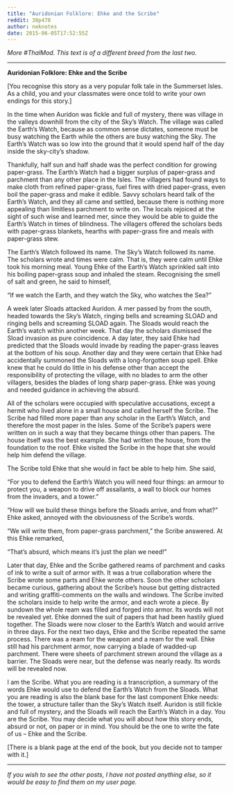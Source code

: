 ```yaml
---
title: "Auridonian Folklore: Ehke and the Scribe"
reddit: 38p478
author: neknotes
date: 2015-06-05T17:52:55Z
---
```


*More #ThalMod. This text is of a different breed from the last two.*

----------------------------------

**Auridonian Folklore: Ehke and the Scribe**

[You recognise this story as a very popular folk tale in the Summerset Isles. As a child, you and your classmates were once told to write your own endings for this story.]

In the time when Auridon was fickle and full of mystery, there was village in the valleys downhill from the city of the Sky’s Watch. The village was called the Earth’s Watch, because as common sense dictates, someone must be busy watching the Earth while the others are busy watching the Sky. The Earth’s Watch was so low into the ground that it would spend half of the day inside the sky-city’s shadow.

Thankfully, half sun and half shade was the perfect condition for growing paper-grass. The Earth’s Watch had a bigger surplus of paper-grass and parchment than any other place in the Isles. The villagers had found ways to make cloth from refined paper-grass, fuel fires with dried paper-grass, even boil the paper-grass and make it edible. Savvy scholars heard talk of the Earth’s Watch, and they all came and settled, because there is nothing more appealing than limitless parchment to write on. The locals rejoiced at the sight of such wise and learned mer, since they would be able to guide the Earth’s Watch in times of blindness. The villagers offered the scholars beds with paper-grass blankets, hearths with paper-grass fire and meals with paper-grass stew.

The Earth’s Watch followed its name. The Sky’s Watch followed its name. The scholars wrote and times were calm. That is, they were calm until Ehke took his morning meal. Young Ehke of the Earth’s Watch sprinkled salt into his boiling paper-grass soup and inhaled the steam. Recognising the smell of salt and green, he said to himself,

“If we watch the Earth, and they watch the Sky, who watches the Sea?”

A week later Sloads attacked Auridon. A mer passed by from the south, headed towards the Sky’s Watch, ringing bells and screaming SLOAD and ringing bells and screaming SLOAD again. The Sloads would reach the Earth’s watch within another week. That day the scholars dismissed the Sload invasion as pure coincidence. A day later, they said Ehke had predicted that the Sloads would invade by reading the paper-grass leaves at the bottom of his soup. Another day and they were certain that Ehke had accidentally summoned the Sloads with a long-forgotten soup spell. Ehke knew that he could do little in his defense other than accept the responsibility of protecting the village, with no blades to arm the other villagers, besides the blades of long sharp paper-grass. Ehke was young and needed guidance in achieving the absurd.

All of the scholars were occupied with speculative accusations, except a hermit who lived alone in a small house and called herself the Scribe. The Scribe had filled more paper than any scholar in the Earth’s Watch, and therefore the most paper in the Isles. Some of the Scribe’s papers were written on in such a way that they became things other than papers. The house itself was the best example. She had written the house, from the foundation to the roof. Ehke visited the Scribe in the hope that she would help him defend the village.

The Scribe told Ehke that she would in fact be able to help him. She said,

“For you to defend the Earth’s Watch you will need four things: an armour to protect you, a weapon to drive off assailants, a wall to block our homes from the invaders, and a tower.”

“How will we build these things before the Sloads arrive, and from what?” Ehke asked, annoyed with the obviousness of the Scribe’s words.

“We will write them, from paper-grass parchment,” the Scribe answered. At this Ehke remarked,

“That’s absurd, which means it’s just the plan we need!”

Later that day, Ehke and the Scribe gathered reams of parchment and casks of ink to write a suit of armor with. It was a true collaboration where the Scribe wrote some parts and Ehke wrote others. Soon the other scholars became curious, gathering about the Scribe’s house but getting distracted and writing graffiti-comments on the walls and windows. The Scribe invited the scholars inside to help write the armor, and each wrote a piece. By sundown the whole ream was filled and forged into armor. Its words will not be revealed yet. Ehke donned the suit of papers that had been hastily glued together. The Sloads were now closer to the Earth’s Watch and would arrive in three days. For the next two days, Ehke and the Scribe repeated the same process. There was a ream for the weapon and a ream for the wall. Ehke still had his parchment armor, now carrying a blade of wadded-up parchment. There were sheets of parchment strewn around the village as a barrier. The Sloads were near, but the defense was nearly ready. Its words will be revealed now.

I am the Scribe. What you are reading is a transcription, a summary of the words Ehke would use to defend the Earth’s Watch from the Sloads. What you are reading is also the blank base for the last component Ehke needs: the tower, a structure taller than the Sky’s Watch itself. Auridon is still fickle and full of mystery, and the Sloads will reach the Earth’s Watch in a day. You are the Scribe. You may decide what you will about how this story ends, absurd or not, on paper or in mind. You should be the one to write the fate of us – Ehke and the Scribe.

[There is a blank page at the end of the book, but you decide not to tamper with it.]

---------------------------------

*If you wish to see the other posts, I have not posted anything else, so it would be easy to find them on my user page.*
